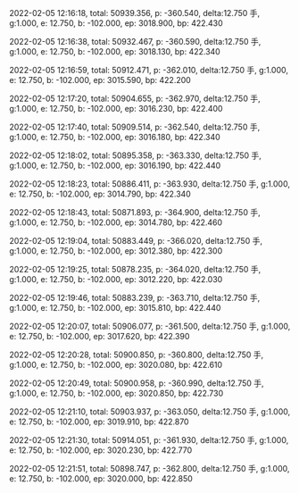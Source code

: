 2022-02-05 12:16:18, total: 50939.356, p: -360.540, delta:12.750 手, g:1.000, e: 12.750, b: -102.000, ep: 3018.900, bp: 422.430

2022-02-05 12:16:38, total: 50932.467, p: -360.590, delta:12.750 手, g:1.000, e: 12.750, b: -102.000, ep: 3018.130, bp: 422.340

2022-02-05 12:16:59, total: 50912.471, p: -362.010, delta:12.750 手, g:1.000, e: 12.750, b: -102.000, ep: 3015.590, bp: 422.200

2022-02-05 12:17:20, total: 50904.655, p: -362.970, delta:12.750 手, g:1.000, e: 12.750, b: -102.000, ep: 3016.230, bp: 422.400

2022-02-05 12:17:40, total: 50909.514, p: -362.540, delta:12.750 手, g:1.000, e: 12.750, b: -102.000, ep: 3016.180, bp: 422.340

2022-02-05 12:18:02, total: 50895.358, p: -363.330, delta:12.750 手, g:1.000, e: 12.750, b: -102.000, ep: 3016.190, bp: 422.440

2022-02-05 12:18:23, total: 50886.411, p: -363.930, delta:12.750 手, g:1.000, e: 12.750, b: -102.000, ep: 3014.790, bp: 422.340

2022-02-05 12:18:43, total: 50871.893, p: -364.900, delta:12.750 手, g:1.000, e: 12.750, b: -102.000, ep: 3014.780, bp: 422.460

2022-02-05 12:19:04, total: 50883.449, p: -366.020, delta:12.750 手, g:1.000, e: 12.750, b: -102.000, ep: 3012.380, bp: 422.300

2022-02-05 12:19:25, total: 50878.235, p: -364.020, delta:12.750 手, g:1.000, e: 12.750, b: -102.000, ep: 3012.220, bp: 422.030

2022-02-05 12:19:46, total: 50883.239, p: -363.710, delta:12.750 手, g:1.000, e: 12.750, b: -102.000, ep: 3015.810, bp: 422.440

2022-02-05 12:20:07, total: 50906.077, p: -361.500, delta:12.750 手, g:1.000, e: 12.750, b: -102.000, ep: 3017.620, bp: 422.390

2022-02-05 12:20:28, total: 50900.850, p: -360.800, delta:12.750 手, g:1.000, e: 12.750, b: -102.000, ep: 3020.080, bp: 422.610

2022-02-05 12:20:49, total: 50900.958, p: -360.990, delta:12.750 手, g:1.000, e: 12.750, b: -102.000, ep: 3020.850, bp: 422.730

2022-02-05 12:21:10, total: 50903.937, p: -363.050, delta:12.750 手, g:1.000, e: 12.750, b: -102.000, ep: 3019.910, bp: 422.870

2022-02-05 12:21:30, total: 50914.051, p: -361.930, delta:12.750 手, g:1.000, e: 12.750, b: -102.000, ep: 3020.230, bp: 422.770

2022-02-05 12:21:51, total: 50898.747, p: -362.800, delta:12.750 手, g:1.000, e: 12.750, b: -102.000, ep: 3020.000, bp: 422.850